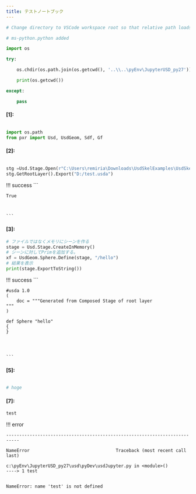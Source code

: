 ```yaml
---
title: テストノートブック
---
```

```python
# Change directory to VSCode workspace root so that relative path loads work correctly. Turn this addition off with the DataScience.changeDirOnImportExport setting

# ms-python.python added

import os

try:

	os.chdir(os.path.join(os.getcwd(), '..\\..\pyEnv\JupyterUSD_py27'))

	print(os.getcwd())

except:

	pass


```


#### [1]:


```python

import os.path
from pxr import Usd, UsdGeom, Sdf, Gf

```


#### [2]:


```python

stg =Usd.Stage.Open(r"C:\Users\remiria\Downloads\UsdSkelExamples\UsdSkelExamples\HumanFemale\HumanFemale.walk.usd")
stg.GetRootLayer().Export("D:/test.usda")

```

!!! success
    ```




    True



    ```


#### [3]:


```python
# ファイルではなくメモリにシーンを作る
stage = Usd.Stage.CreateInMemory()
# シーンに対してPrimを追加する。
xf = UsdGeom.Sphere.Define(stage, "/hello")
# 結果を表示
print(stage.ExportToString())

```

!!! success
    ```

    #usda 1.0
    (
        doc = """Generated from Composed Stage of root layer 
    """
    )
    
    def Sphere "hello"
    {
    }
    
    
    

    ```


#### [5]:


```python

# hoge


```



#### [7]:


```python
test

```

!!! error


    ---------------------------------------------------------------------------

    NameError                                 Traceback (most recent call last)

    c:\pyEnv\JupyterUSD_py27\usd\pyDev\usdJupyter.py in <module>()
    ----> 1 test
    

    NameError: name 'test' is not defined


